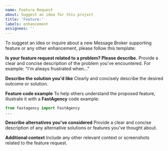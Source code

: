 ```yaml
---
name: Feature Request
about: Suggest an idea for this project
title: 'Feature:'
labels: enhancement
assignees: ''
---
```


To suggest an idea or inquire about a new Message Broker supporting feature or any other enhancement, please follow this template:

**Is your feature request related to a problem? Please describe.**
Provide a clear and concise description of the problem you've encountered. For example: "I'm always frustrated when..."

**Describe the solution you'd like**
Clearly and concisely describe the desired outcome or solution.

**Feature code example**
To help others understand the proposed feature, illustrate it with a **FastAgency** code example:

```python
from fastagency import FastAgency
...
```

**Describe alternatives you've considered**
Provide a clear and concise description of any alternative solutions or features you've thought about.

**Additional context**
Include any other relevant context or screenshots related to the feature request.
